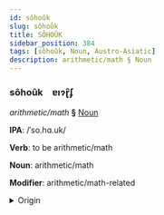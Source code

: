 ```yaml
---
id: sôhoûk
slug: sôhoûk
title: SÔHOÛK
sidebar_position: 384
tags: [sôhoûk, Noun, Austro-Asiatic]
description: arithmetic/math § Noun
---
```


### sôhoûk&emsp;<span kind="abugida">ɐıɂɽ̑ʄ</span>

*arithmetic/math* **§** [Noun](../../tags/Noun)

**IPA**: /ˈso.hɑ.uk/

**Verb**: to be arithmetic/math

**Noun**: arithmetic/math

**Modifier**: arithmetic/math-related

<details>
    <summary>Origin</summary>
    Vietnamese số học [so˧˦ hawk͡p̚˧˨ʔ]<br/>
    <em>Austro-Asiatic Language Family</em>
</details>
